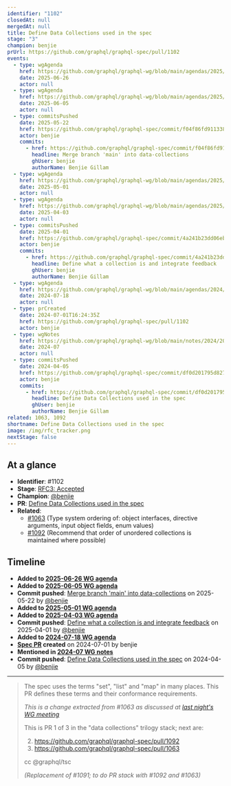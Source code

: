 ```yaml
---
identifier: "1102"
closedAt: null
mergedAt: null
title: Define Data Collections used in the spec
stage: "3"
champion: benjie
prUrl: https://github.com/graphql/graphql-spec/pull/1102
events:
  - type: wgAgenda
    href: https://github.com/graphql/graphql-wg/blob/main/agendas/2025/06-Jun/26-wg-secondary-eu.md
    date: 2025-06-26
    actor: null
  - type: wgAgenda
    href: https://github.com/graphql/graphql-wg/blob/main/agendas/2025/06-Jun/05-wg-primary.md
    date: 2025-06-05
    actor: null
  - type: commitsPushed
    date: 2025-05-22
    href: https://github.com/graphql/graphql-spec/commit/f04f86fd9113384157d282df682cf64da1047863
    actor: benjie
    commits:
      - href: https://github.com/graphql/graphql-spec/commit/f04f86fd9113384157d282df682cf64da1047863
        headline: Merge branch 'main' into data-collections
        ghUser: benjie
        authorName: Benjie Gillam
  - type: wgAgenda
    href: https://github.com/graphql/graphql-wg/blob/main/agendas/2025/05-May/01-wg-primary.md
    date: 2025-05-01
    actor: null
  - type: wgAgenda
    href: https://github.com/graphql/graphql-wg/blob/main/agendas/2025/04-Apr/03-wg-primary.md
    date: 2025-04-03
    actor: null
  - type: commitsPushed
    date: 2025-04-01
    href: https://github.com/graphql/graphql-spec/commit/4a241b23dd06eb8d065fc3f81b177c949079b3e3
    actor: benjie
    commits:
      - href: https://github.com/graphql/graphql-spec/commit/4a241b23dd06eb8d065fc3f81b177c949079b3e3
        headline: Define what a collection is and integrate feedback
        ghUser: benjie
        authorName: Benjie Gillam
  - type: wgAgenda
    href: https://github.com/graphql/graphql-wg/blob/main/agendas/2024/07-Jul/18-wg-primary.md
    date: 2024-07-18
    actor: null
  - type: prCreated
    date: 2024-07-01T16:24:35Z
    href: https://github.com/graphql/graphql-spec/pull/1102
    actor: benjie
  - type: wgNotes
    href: https://github.com/graphql/graphql-wg/blob/main/notes/2024/2024-07.md
    date: 2024-07
    actor: null
  - type: commitsPushed
    date: 2024-04-05
    href: https://github.com/graphql/graphql-spec/commit/df0d201795d827d7875e902446464536534af235
    actor: benjie
    commits:
      - href: https://github.com/graphql/graphql-spec/commit/df0d201795d827d7875e902446464536534af235
        headline: Define Data Collections used in the spec
        ghUser: benjie
        authorName: Benjie Gillam
related: 1063, 1092
shortname: Define Data Collections used in the spec
image: /img/rfc_tracker.png
nextStage: false
---
```


## At a glance

- **Identifier**: #1102
- **Stage**: [RFC3: Accepted](https://github.com/graphql/graphql-spec/blob/main/CONTRIBUTING.md#stage-3-accepted)
- **Champion**: [@benjie](https://github.com/benjie)
- **PR**: [Define Data Collections used in the spec](https://github.com/graphql/graphql-spec/pull/1102)
- **Related**:
  - [#1063](/rfcs/1063 "Type system ordering of: object interfaces, directive arguments, input object fields, enum values / RFC2") (Type system ordering of: object interfaces, directive arguments, input object fields, enum values)
  - [#1092](/rfcs/1092 "Recommend that order of unordered collections is maintained where possible / RFC3") (Recommend that order of unordered collections is maintained where possible)

<!-- BEGIN_CUSTOM_TEXT -->



<!-- END_CUSTOM_TEXT -->

## Timeline

- **Added to [2025-06-26 WG agenda](https://github.com/graphql/graphql-wg/blob/main/agendas/2025/06-Jun/26-wg-secondary-eu.md)**
- **Added to [2025-06-05 WG agenda](https://github.com/graphql/graphql-wg/blob/main/agendas/2025/06-Jun/05-wg-primary.md)**
- **Commit pushed**: [Merge branch 'main' into data-collections](https://github.com/graphql/graphql-spec/commit/f04f86fd9113384157d282df682cf64da1047863) on 2025-05-22 by [@benjie](https://github.com/benjie)
- **Added to [2025-05-01 WG agenda](https://github.com/graphql/graphql-wg/blob/main/agendas/2025/05-May/01-wg-primary.md)**
- **Added to [2025-04-03 WG agenda](https://github.com/graphql/graphql-wg/blob/main/agendas/2025/04-Apr/03-wg-primary.md)**
- **Commit pushed**: [Define what a collection is and integrate feedback](https://github.com/graphql/graphql-spec/commit/4a241b23dd06eb8d065fc3f81b177c949079b3e3) on 2025-04-01 by [@benjie](https://github.com/benjie)
- **Added to [2024-07-18 WG agenda](https://github.com/graphql/graphql-wg/blob/main/agendas/2024/07-Jul/18-wg-primary.md)**
- **[Spec PR](https://github.com/graphql/graphql-spec/pull/1102) created** on 2024-07-01 by benjie
- **Mentioned in [2024-07 WG notes](https://github.com/graphql/graphql-wg/blob/main/notes/2024/2024-07.md)**
- **Commit pushed**: [Define Data Collections used in the spec](https://github.com/graphql/graphql-spec/commit/df0d201795d827d7875e902446464536534af235) on 2024-04-05 by [@benjie](https://github.com/benjie)

<!-- VERBATIM -->

---

> The spec uses the terms "set", "list" and "map" in many places. This PR defines these terms and their conformance requirements.
> 
> _This is a change extracted from #1063 as discussed at [last night's WG meeting](https://github.com/graphql/graphql-wg/blob/main/notes/2024/2024-04.md#ordering-of-schema-elements-10m-benjie)_
> 
> This is PR 1 of 3 in the "data collections" trilogy stack; next are:
> 
> 2. https://github.com/graphql/graphql-spec/pull/1092
> 3. https://github.com/graphql/graphql-spec/pull/1063
> 
> cc @graphql/tsc
> 
> _(Replacement of #1091; to do PR stack with #1092 and #1063)_
